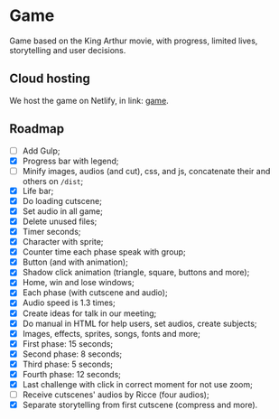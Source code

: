 # Game
Game based on the King Arthur movie, with progress, limited lives, storytelling and user decisions.

## Cloud hosting
We host the game on Netlify, in link: [game](https://em-busca-da-coroa.netlify.app).

## Roadmap
- [ ] Add Gulp;
- [X] Progress bar with legend;
- [ ] Minify images, audios (and cut), css, and js, concatenate their and others on `/dist`;
- [X] Life bar;
- [X] Do loading cutscene;
- [X] Set audio in all game;
- [X] Delete unused files;
- [X] Timer seconds;
- [X] Character with sprite;
- [X] Counter time each phase speak with group;
- [X] Button (and with animation);
- [X] Shadow click animation (triangle, square, buttons and more);
- [X] Home, win and lose windows;
- [X] Each phase (with cutscene and audio);
- [X] Audio speed is 1.3 times;
- [X] Create ideas for talk in our meeting;
- [X] Do manual in HTML for help users, set audios, create subjects;
- [X] Images, effects, sprites, songs, fonts and more;
- [X] First phase: 15 seconds;
- [X] Second phase: 8 seconds;
- [X] Third phase: 5 seconds;
- [X] Fourth phase: 12 seconds;
- [X] Last challenge with click in correct moment for not use zoom;
- [ ] Receive cutscenes' audios by Ricce (four audios);
- [X] Separate storytelling from first cutscene (compress and more).
